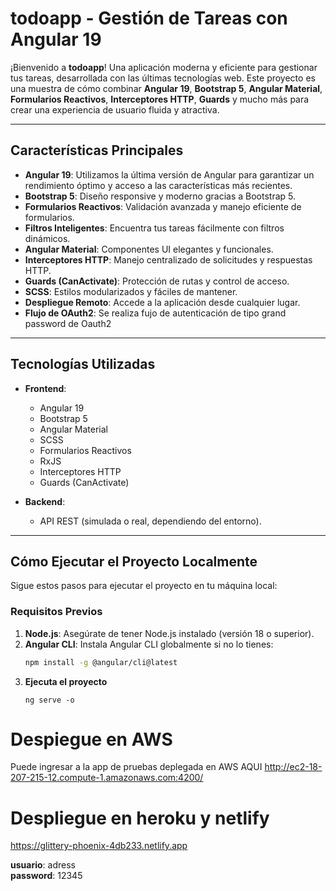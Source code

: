 # **todoapp - Gestión de Tareas con Angular 19**

¡Bienvenido a **todoapp**! Una aplicación moderna y eficiente para gestionar tus tareas, desarrollada con las últimas tecnologías web. Este proyecto es una muestra de cómo combinar **Angular 19**, **Bootstrap 5**, **Angular Material**, **Formularios Reactivos**, **Interceptores HTTP**, **Guards** y mucho más para crear una experiencia de usuario fluida y atractiva.

---

## **Características Principales**

- **Angular 19**: Utilizamos la última versión de Angular para garantizar un rendimiento óptimo y acceso a las características más recientes.
- **Bootstrap 5**: Diseño responsive y moderno gracias a Bootstrap 5.
- **Formularios Reactivos**: Validación avanzada y manejo eficiente de formularios.
- **Filtros Inteligentes**: Encuentra tus tareas fácilmente con filtros dinámicos.
- **Angular Material**: Componentes UI elegantes y funcionales.
- **Interceptores HTTP**: Manejo centralizado de solicitudes y respuestas HTTP.
- **Guards (CanActivate)**: Protección de rutas y control de acceso.
- **SCSS**: Estilos modularizados y fáciles de mantener.
- **Despliegue Remoto**: Accede a la aplicación desde cualquier lugar.
- **Flujo de OAuth2**: Se realiza fujo de autenticación de tipo grand password de Oauth2

---

## **Tecnologías Utilizadas**

- **Frontend**:
  - Angular 19
  - Bootstrap 5
  - Angular Material
  - SCSS
  - Formularios Reactivos
  - RxJS
  - Interceptores HTTP
  - Guards (CanActivate)

- **Backend**:
  - API REST (simulada o real, dependiendo del entorno).

---

## **Cómo Ejecutar el Proyecto Localmente**

Sigue estos pasos para ejecutar el proyecto en tu máquina local:

### **Requisitos Previos**

1. **Node.js**: Asegúrate de tener Node.js instalado (versión 18 o superior).
2. **Angular CLI**: Instala Angular CLI globalmente si no lo tienes:
   ```bash
   npm install -g @angular/cli@latest
   ```
3. **Ejecuta el proyecto**
    ```
    ng serve -o
    ```
    

# Despiegue en AWS
Puede ingresar a la app de pruebas deplegada en AWS AQUI
http://ec2-18-207-215-12.compute-1.amazonaws.com:4200/

# Despliegue en heroku y netlify
https://glittery-phoenix-4db233.netlify.app

**usuario**: adress\
**password**: 12345

